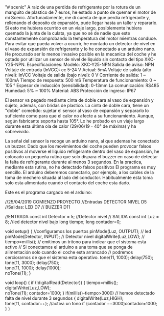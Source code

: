 "# scenic" 
A raiz de una perdida de refrigerante por la rotura de un manguito de plastico de 7 euros, he estado a punto de quemar el motor de mi Scenic.
Afortunadamente, me di cuenta de que perdía refrigerante y, rellenando el deposito de expansión, pude llegar hasta un taller y repararlo.
Si esto me hubiera ocurrido en un viaje largo, posiblemente hubiera quemado la junta de la culata, ya que no sé de nadie que este constantemente comprobando la temperatura del motor mientras conduce. 
Para evitar que pueda volver a ocurrir, he montado un detector de nivel en el vaso de expansión de refrigerante y lo he conectado a un arduino nano.
He procurado ser lo menos invasivo posible en la mecanica del coche y he optado por utilizar un sensor de nivel de liquido sin contacto   del tipo XKC-Y25-NPN. 
Especificaciones:
Modelo: XKC-Y25-NPN
Salida de aviso: NPN
Voltaje de entrada (InVCC): cc 5-24 V
Actual: 5mA
Voltaje de salida (alto nivel): InVCC
Voltaje de salida (bajo nivel): 0 V
Corriente de salida: 1 ~ 100mA
Tiempo de respuesta: 500 mS
Temperatura de funcionamiento: 0 ~ 105 °
Espesor de inducción (sensibilidad): 0-13mm
La comunicación: RS485
Humedad: 5% ~ 100%
Material: ABS
Protección de ingreso: IP67

El sensor va pegado mediante cinta de doble cara al vaso de expansión y sujeto, además, con bridas de plastico.
La cinta de doble cara, tiene un "doble" cometido: sujetar el sensor al vaso de expansión y separarlo lo suficiente como para que el calor no afecte a su funcionamiento. Aunque, según fabricante soporta hasta 105°.
Lo he probado en un viaje largo durante esta última ola de calor (29/06/19 - 40° de máxima) y ha sobrevivido.

La señal del sensor la recoge un arduino nano, al que ademas he conectado un buzzer.
Dado que los movimientos del coche pueden provocar falsos positivos al moverse el liquido refrigerante dentro del vaso de expansión, he colocado un pequeña rutina que solo dispara el buzzer en caso de detectar la falta de refrigerante durante al menos 3 segundos.
En la practica, mediante esta rutina, no he detectado falsos positivos 
El programa es muy sencillo.
El arduino deberemos conectarlo, por ejemplo, a los cables de la toma de mechero situada al lado del conductor.
Habitualmente esta toma solo esta alimentada cuando el contacto del coche esta dado.


Este es el programa cargado en el arduino:

//25/04/2019 COMIENZO PROYECTO
//Entradas  DETECTOR NIVEL D5
//Salidas: LED D7
//         BUZZER D11

  //ENTRADA
const int Detector = 5;     //Detector nivel
// SALIDA 
const int Luz = 8;          //led detector nivel bajo
long tiempo;
long contador=0;

void setup() 
{
//configuramos los puertos
  pinMode(Luz, OUTPUT);     // led
  pinMode(Detector, INPUT);  // Detector nivel
  digitalWrite(Luz,LOW);       // 
  tiempo=millis();
  // emitimos un tritono para indicar que el sistema esta activo
  // Si conectamos el arduino a una toma que se ponga de alimentación solo cuando el coche esta arrancado
  // podremos cerciorarnos de que el sistema esta operativo.
  tone(11, 1000);
  delay(750);  
  tone(11, 3000);
  delay(750);  
  tone(11, 1000);
  delay(1000);  
  noTone(11);
}

void loop() 
{
 if (!digitalRead(Detector))
  {
  tiempo=millis();
  digitalWrite(Luz,LOW);  
  noTone(11); 
  contador=1000;
  }
 if(millis()-tiempo>3000)  // hemos detectado falta de nivel durante 3 segundos
  {
 digitalWrite(Luz,HIGH);  
 tone(11, contador++); //activa un tono 
  if (contador ==3000)contador=1000;
  }
}
